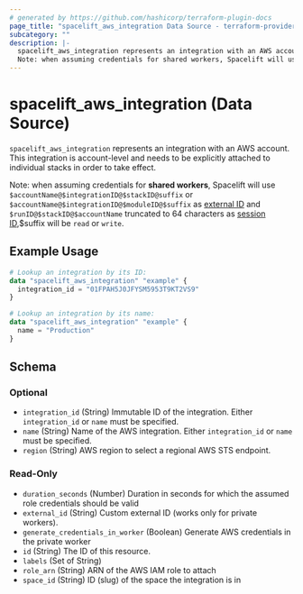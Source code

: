 ```yaml
---
# generated by https://github.com/hashicorp/terraform-plugin-docs
page_title: "spacelift_aws_integration Data Source - terraform-provider-spacelift"
subcategory: ""
description: |-
  spacelift_aws_integration represents an integration with an AWS account. This integration is account-level and needs to be explicitly attached to individual stacks in order to take effect.
  Note: when assuming credentials for shared workers, Spacelift will use $accountName@$integrationID@$stackID@suffix or $accountName@$integrationID@$moduleID@$suffix as external ID https://docs.aws.amazon.com/IAM/latest/UserGuide/id_roles_create_for-user_externalid.html and $runID@$stackID@$accountName truncated to 64 characters as session ID https://docs.aws.amazon.com/STS/latest/APIReference/API_AssumeRole,$suffix will be read or write.
---
```


# spacelift_aws_integration (Data Source)

`spacelift_aws_integration` represents an integration with an AWS account. This integration is account-level and needs to be explicitly attached to individual stacks in order to take effect.

Note: when assuming credentials for **shared workers**, Spacelift will use `$accountName@$integrationID@$stackID@suffix` or `$accountName@$integrationID@$moduleID@$suffix` as [external ID](https://docs.aws.amazon.com/IAM/latest/UserGuide/id_roles_create_for-user_externalid.html) and `$runID@$stackID@$accountName` truncated to 64 characters as [session ID](https://docs.aws.amazon.com/STS/latest/APIReference/API_AssumeRole),$suffix will be `read` or `write`.

## Example Usage

```terraform
# Lookup an integration by its ID:
data "spacelift_aws_integration" "example" {
  integration_id = "01FPAH5J0JFYSM5953T9KT2VS9"
}

# Lookup an integration by its name:
data "spacelift_aws_integration" "example" {
  name = "Production"
}
```

<!-- schema generated by tfplugindocs -->
## Schema

### Optional

- `integration_id` (String) Immutable ID of the integration. Either `integration_id` or `name` must be specified.
- `name` (String) Name of the AWS integration. Either `integration_id` or `name` must be specified.
- `region` (String) AWS region to select a regional AWS STS endpoint.

### Read-Only

- `duration_seconds` (Number) Duration in seconds for which the assumed role credentials should be valid
- `external_id` (String) Custom external ID (works only for private workers).
- `generate_credentials_in_worker` (Boolean) Generate AWS credentials in the private worker
- `id` (String) The ID of this resource.
- `labels` (Set of String)
- `role_arn` (String) ARN of the AWS IAM role to attach
- `space_id` (String) ID (slug) of the space the integration is in
